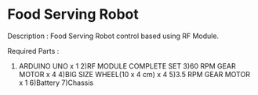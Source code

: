 # Food Serving Robot
Description : Food Serving Robot control based using RF Module.

Required Parts :
1) ARDUINO UNO x 1
2)RF MODULE COMPLETE SET
3)60 RPM GEAR MOTOR x 4
4)BIG SIZE WHEEL(10 x 4 cm) x 4
5)3.5 RPM GEAR MOTOR x 1
6)Battery
7)Chassis
